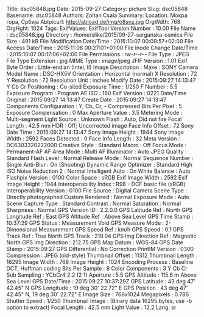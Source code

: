 Title: dsc05848.jpg
Date: 2015-09-27
Category: picture
Slug: dsc05848
Basename: dsc05848
Authors: Zoltan Csala
Summary:
Location: Мокра гора, Србија
Ablpicurl: http://abload.de/img/o8snz.jpg
OrgWdth: 768
OrgHght: 1024
Tags:
ExifValues: ExifTool Version Number : 10.00
            File Name : dsc05848.jpg
            Directory : /home/slike/2015/09-27-sarganska-osmica
            File Size : 491 kB
            File Modification Date/Time : 2015:10:07 00:09:57+02:00
            File Access Date/Time : 2015:11:08 00:27:01+01:00
            File Inode Change Date/Time : 2015:10:07 00:17:06+02:00
            File Permissions : rw-r--r--
            File Type : JPEG
            File Type Extension : jpg
            MIME Type : image/jpeg
            JFIF Version : 1.01
            Exif Byte Order : Little-endian (Intel, II)
            Image Description :
            Make : SONY
            Camera Model Name : DSC-HX5V
            Orientation : Horizontal (normal)
            X Resolution : 72
            Y Resolution : 72
            Resolution Unit : inches
            Modify Date : 2015:09:27 14:13:47
            Y Cb Cr Positioning : Co-sited
            Exposure Time : 1/250
            F Number : 5.5
            Exposure Program : Program AE
            ISO : 160
            Exif Version : 0221
            Date/Time Original : 2015:09:27 14:13:47
            Create Date : 2015:09:27 14:13:47
            Components Configuration : Y, Cb, Cr, -
            Compressed Bits Per Pixel : 5
            Exposure Compensation : 0
            Max Aperture Value : 3.5
            Metering Mode : Multi-segment
            Light Source : Unknown
            Flash : Auto, Did not fire
            Focal Length : 42.5 mm
            HDR : Off; Uncorrected image
            Face Info Offset : 72
            Sony Date Time : 2015:09:27 14:13:47
            Sony Image Height : 1944
            Sony Image Width : 2592
            Faces Detected : 0
            Face Info Length : 32
            Meta Version : DC6303320222000
            Creative Style : Standard
            Macro : Off
            Focus Mode : Permanent-AF
            AF Area Mode : Multi
            AF Illuminator : Auto
            JPEG Quality : Standard
            Flash Level : Normal
            Release Mode : Normal
            Sequence Number : Single
            Anti-Blur : On (Shooting)
            Dynamic Range Optimizer : Standard
            High ISO Noise Reduction 2 : Normal
            Intelligent Auto : On
            White Balance : Auto
            Flashpix Version : 0100
            Color Space : sRGB
            Exif Image Width : 2592
            Exif Image Height : 1944
            Interoperability Index : R98 - DCF basic file (sRGB)
            Interoperability Version : 0100
            File Source : Digital Camera
            Scene Type : Directly photographed
            Custom Rendered : Normal
            Exposure Mode : Auto
            Scene Capture Type : Standard
            Contrast : Normal
            Saturation : Normal
            Sharpness : Normal
            GPS Version ID : 2.2.0.0
            GPS Latitude Ref : North
            GPS Longitude Ref : East
            GPS Altitude Ref : Above Sea Level
            GPS Time Stamp : 10:37:29
            GPS Status : Measurement Void
            GPS Measure Mode : 2-Dimensional Measurement
            GPS Speed Ref : km/h
            GPS Speed : 0.1
            GPS Track Ref : True North
            GPS Track : 219.04
            GPS Img Direction Ref : Magnetic North
            GPS Img Direction : 212.75
            GPS Map Datum : WGS-84
            GPS Date Stamp : 2015:09:27
            GPS Differential : No Correction
            PrintIM Version : 0300
            Compression : JPEG (old-style)
            Thumbnail Offset : 11312
            Thumbnail Length : 16295
            Image Width : 768
            Image Height : 1024
            Encoding Process : Baseline DCT, Huffman coding
            Bits Per Sample : 8
            Color Components : 3
            Y Cb Cr Sub Sampling : YCbCr4:2:2 (2 1)
            Aperture : 5.5
            GPS Altitude : 115.6 m Above Sea Level
            GPS Date/Time : 2015:09:27 10:37:29Z
            GPS Latitude : 43 deg 47' 42.45" N
            GPS Longitude : 19 deg 30' 22.72" E
            GPS Position : 43 deg 47' 42.45" N, 19 deg 30' 22.72" E
            Image Size : 768x1024
            Megapixels : 0.786
            Shutter Speed : 1/250
            Thumbnail Image : (Binary data 16295 bytes, use -b option to extract)
            Focal Length : 42.5 mm
            Light Value : 12.2
Lang: sr

